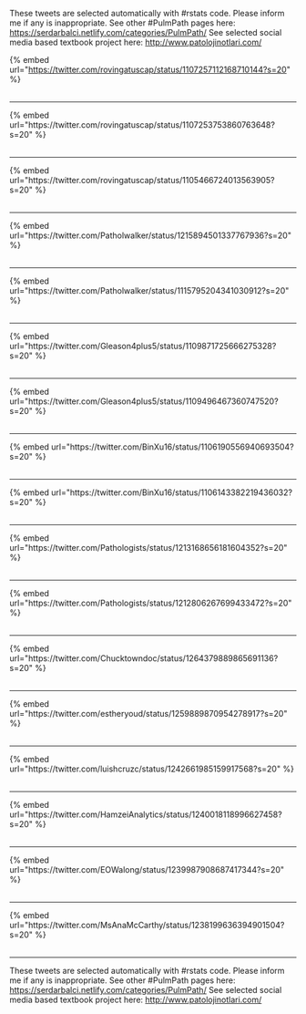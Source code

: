 

These tweets are selected automatically with #rstats code. Please inform me if any is inappropriate.
See other #PulmPath pages here: https://serdarbalci.netlify.com/categories/PulmPath/ 
See selected social media based textbook project here: http://www.patolojinotlari.com/

{% embed url="https://twitter.com/rovingatuscap/status/1107257112168710144?s=20" %}<br>
<br>
<hr>
{% embed url="https://twitter.com/rovingatuscap/status/1107253753860763648?s=20" %}<br>
<br>
<hr>
{% embed url="https://twitter.com/rovingatuscap/status/1105466724013563905?s=20" %}<br>
<br>
<hr>
{% embed url="https://twitter.com/Patholwalker/status/1215894501337767936?s=20" %}<br>
<br>
<hr>
{% embed url="https://twitter.com/Patholwalker/status/1115795204341030912?s=20" %}<br>
<br>
<hr>
{% embed url="https://twitter.com/Gleason4plus5/status/1109871725666275328?s=20" %}<br>
<br>
<hr>
{% embed url="https://twitter.com/Gleason4plus5/status/1109496467360747520?s=20" %}<br>
<br>
<hr>
{% embed url="https://twitter.com/BinXu16/status/1106190556940693504?s=20" %}<br>
<br>
<hr>
{% embed url="https://twitter.com/BinXu16/status/1106143382219436032?s=20" %}<br>
<br>
<hr>
{% embed url="https://twitter.com/Pathologists/status/1213168656181604352?s=20" %}<br>
<br>
<hr>
{% embed url="https://twitter.com/Pathologists/status/1212806267699433472?s=20" %}<br>
<br>
<hr>
{% embed url="https://twitter.com/Chucktowndoc/status/1264379889865691136?s=20" %}<br>
<br>
<hr>
{% embed url="https://twitter.com/estheryoud/status/1259889870954278917?s=20" %}<br>
<br>
<hr>
{% embed url="https://twitter.com/luishcruzc/status/1242661985159917568?s=20" %}<br>
<br>
<hr>
{% embed url="https://twitter.com/HamzeiAnalytics/status/1240018118996627458?s=20" %}<br>
<br>
<hr>
{% embed url="https://twitter.com/EOWalong/status/1239987908687417344?s=20" %}<br>
<br>
<hr>
{% embed url="https://twitter.com/MsAnaMcCarthy/status/1238199636394901504?s=20" %}<br>
<br>
<hr>


These tweets are selected automatically with #rstats code. Please inform me if any is inappropriate.
See other #PulmPath pages here: https://serdarbalci.netlify.com/categories/PulmPath/ 
See selected social media based textbook project here: http://www.patolojinotlari.com/
